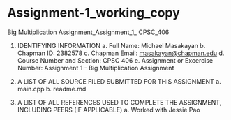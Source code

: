 # Assignment-1_working_copy
Big Multiplication Assignment_Assignment_1_ CPSC_406
1. IDENTIFYING INFORMATION
a. Full Name: Michael Masakayan
b. Chapman ID: 2382578
c. Chapman Email: masakayan@chapman.edu
d. Course Number and Section: CPSC 406
e. Assignment or Excercise Number: Assignment 1 - Big Multiplication Assignment

2. A LIST OF ALL SOURCE FILED SUBMITTED FOR THIS ASSIGNMENT
a. main.cpp
b. readme.md

3. A LIST OF ALL REFERENCES USED TO COMPLETE THE ASSIGNMENT, INCLUDING PEERS (IF APPLICABLE)
a. Worked with Jessie Pao 
